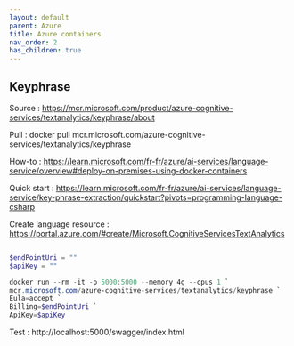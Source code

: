 ```yaml
---
layout: default
parent: Azure
title: Azure containers
nav_order: 2
has_children: true
---
```


## Keyphrase

Source : https://mcr.microsoft.com/product/azure-cognitive-services/textanalytics/keyphrase/about

Pull :  docker pull mcr.microsoft.com/azure-cognitive-services/textanalytics/keyphrase

How-to : https://learn.microsoft.com/fr-fr/azure/ai-services/language-service/overview#deploy-on-premises-using-docker-containers

Quick start : https://learn.microsoft.com/fr-fr/azure/ai-services/language-service/key-phrase-extraction/quickstart?pivots=programming-language-csharp

Create language resource : https://portal.azure.com/#create/Microsoft.CognitiveServicesTextAnalytics

``` powershell

$endPointUri = ""
$apiKey = ""

docker run --rm -it -p 5000:5000 --memory 4g --cpus 1 `
mcr.microsoft.com/azure-cognitive-services/textanalytics/keyphrase `
Eula=accept `
Billing=$endPointUri `
ApiKey=$apiKey

```

Test : http://localhost:5000/swagger/index.html

